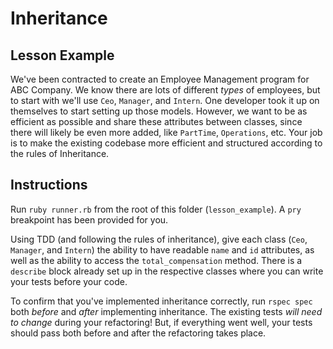 # Inheritance

## Lesson Example
We've been contracted to create an Employee Management program for ABC Company. We know there are lots of different *types* of employees, but to start with we'll use `Ceo`, `Manager`, and `Intern`. One developer took it up on themselves to start setting up those models. However, we want to be as efficient as possible and share these attributes between classes, since there will likely be even more added, like `PartTime`, `Operations`, etc. Your job is to make the existing codebase more efficient and structured according to the rules of Inheritance.


## Instructions
Run `ruby runner.rb` from the root of this folder (`lesson_example`). A `pry` breakpoint has been provided for you.

Using TDD (and following the rules of inheritance), give each class (`Ceo`, `Manager`, and `Intern`) the ability to have readable `name` and `id` attributes, as well as the ability to access the `total_compensation` method. There is a `describe` block already set up in the respective classes where you can write your tests before your code.

To confirm that you've implemented inheritance correctly, run `rspec spec` both *before* and *after* implementing inheritance. The existing tests *will need to change* during your refactoring!  But, if everything went well, your tests should pass both before and after the refactoring takes place.
